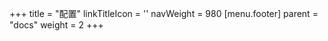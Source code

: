 +++
title = "配置"
linkTitleIcon = '<i class="fas fa-cog fa-fw"></i>'
navWeight = 980
[menu.footer]
  parent = "docs"
  weight = 2
+++
